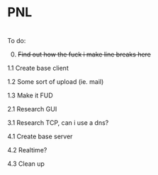 # PNL
# 

To do:

0. ~~Find out how the fuck i make line breaks here~~

1.1 Create base client

1.2 Some sort of upload (ie. mail)

1.3 Make it FUD



2.1 Research GUI



3.1 Research TCP, can i use a dns?



4.1 Create base server

4.2 Realtime?

4.3 Clean up

